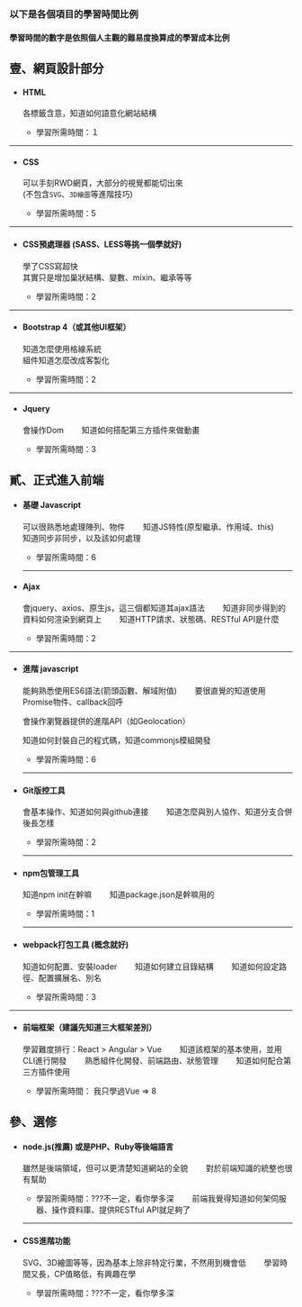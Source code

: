 ### 以下是各個項目的學習時間比例

#### 學習時間的數字是依照個人主觀的難易度換算成的學習成本比例



## 壹、網頁設計部分

- #### HTML

  各標籤含意，知道如何語意化網站結構  

  - 學習所需時間：１

---

- #### CSS 

  可以手刻RWD網頁，大部分的視覺都能切出來  
  (不包含`SVG`、`3D繪圖`等進階技巧)

  - 學習所需時間：5

---

- #### CSS預處理器 (SASS、LESS等挑一個學就好)  

  學了CSS寫超快  
  其實只是增加巢狀結構、變數、mixin、繼承等等

  - 學習所需時間：2

---

- #### Bootstrap 4（或其他UI框架）

  知道怎麼使用格線系統  
  組件知道怎麼改成客製化  

  - 學習所需時間：2

---

- #### Jquery

  會操作Dom　　
  知道如何搭配第三方插件來做動畫　　

  - 學習所需時間：3



## 貳、正式進入前端

- #### 基礎 Javascript

  可以很熟悉地處理陣列、物件　　
  知道JS特性(原型繼承、作用域、this)　　
  知道同步非同步，以及該如何處理　　

  - 學習所需時間：6

  ---

- #### Ajax

  會jquery、axios、原生js，這三個都知道其ajax語法　　
  知道非同步得到的資料如何渲染到網頁上　　
  知道HTTP請求、狀態碼、RESTful API是什麼　　
  - 學習所需時間：2

---


- #### 進階 javascript

  能夠熟悉使用ES6語法(箭頭函數、解域附值)　　
  要很直覺的知道使用Promise物件、callback回呼　　

  會操作瀏覽器提供的進階API（如Geolocation）　　

  知道如何封裝自己的程式碼，知道commonjs模組開發　　
  - 學習所需時間：6

  ---

- #### Git版控工具

  會基本操作、知道如何與github連接　　
  知道怎麼與別人協作、知道分支合併後長怎樣　　
  - 學習所需時間：2

  ---

- #### npm包管理工具

  知道npm init在幹嘛　　
  知道package.json是幹嘛用的　　

  - 學習所需時間：1

  ---

- #### webpack打包工具 (概念就好)

  知道如何配置、安裝loader　　
  知道如何建立目錄結構　　
  知道如何設定路徑、配置擴展名、別名　　

  - 學習所需時間：3

---


- #### 前端框架（建議先知道三大框架差別）

  學習難度排行：React > Angular > Vue　　
  知道該框架的基本使用，並用CLI進行開發　　
  熟悉組件化開發、前端路由、狀態管理　　
  知道如何配合第三方插件使用　　

  - 學習所需時間： 我只學過Vue => 8

  

## 參、選修

- #### node.js(推薦) 或是PHP、Ruby等後端語言　　　

  雖然是後端領域，但可以更清楚知道網站的全貌　　
  對於前端知識的統整也很有幫助　　

  - 學習所需時間：???不一定，看你學多深　　
    前端我覺得知道如何架伺服器、操作資料庫、提供RESTful API就足夠了　　

  ---

- #### CSS進階功能　　

  SVG、3D繪圖等等，因為基本上除非特定行業，不然用到機會低　　
  學習時間又長，CP值略低，有興趣在學　　

  - 學習所需時間：???不一定，看你學多深　　

